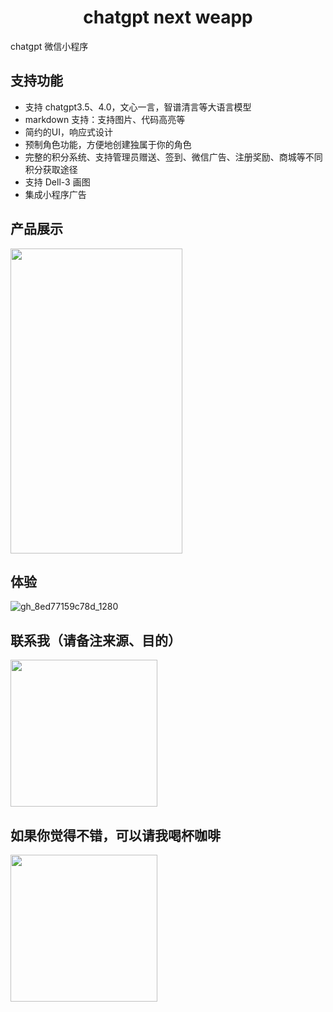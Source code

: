 <h1 align="center">chatgpt next weapp</h1>

chatgpt 微信小程序

## 支持功能
- 支持 chatgpt3.5、4.0，文心一言，智谱清言等大语言模型
- markdown 支持：支持图片、代码高亮等
- 简约的UI，响应式设计
- 预制角色功能，方便地创建独属于你的角色
- 完整的积分系统、支持管理员赠送、签到、微信广告、注册奖励、商城等不同积分获取途径
- 支持 Dell-3 画图
- 集成小程序广告

## 产品展示

<img src="https://github.com/dylanXM/chatgpt-next-weapp/assets/62923146/410e6753-0b1a-410d-9930-111dd092353c" width="275" height="488" align="center" />

## 体验

![gh_8ed77159c78d_1280](https://github.com/dylanXM/chatgpt-next-weapp/assets/62923146/ab5125ae-87a5-4548-8d8b-f836c64dc1a8#pic_center)

## 联系我（请备注来源、目的）

<img src="https://github.com/dylanXM/chatgpt-next-weapp/assets/62923146/18de9e84-f1c7-40e4-8a51-0f1bd1dc726b" width="235" height="235" />


## 如果你觉得不错，可以请我喝杯咖啡

<img src="https://github.com/dylanXM/chatgpt-next-weapp/assets/62923146/a2399ffc-f89a-4466-be58-27bde23f512b" width="235" height="235" />

